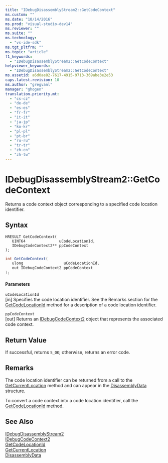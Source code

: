 ```yaml
---
title: "IDebugDisassemblyStream2::GetCodeContext"
ms.custom: ""
ms.date: "10/14/2016"
ms.prod: "visual-studio-dev14"
ms.reviewer: ""
ms.suite: ""
ms.technology: 
  - "vs-ide-sdk"
ms.tgt_pltfrm: ""
ms.topic: "article"
f1_keywords: 
  - "IDebugDisassemblyStream2::GetCodeContext"
helpviewer_keywords: 
  - "IDebugDisassemblyStream2::GetCodeContext"
ms.assetid: a6d0ae82-7617-4915-9713-369abe3e2e53
caps.latest.revision: 10
ms.author: "gregvanl"
manager: "ghogen"
translation.priority.mt: 
  - "cs-cz"
  - "de-de"
  - "es-es"
  - "fr-fr"
  - "it-it"
  - "ja-jp"
  - "ko-kr"
  - "pl-pl"
  - "pt-br"
  - "ru-ru"
  - "tr-tr"
  - "zh-cn"
  - "zh-tw"
---
```

# IDebugDisassemblyStream2::GetCodeContext
Returns a code context object corresponding to a specified code location identifier.  
  
## Syntax  
  
```cpp#  
HRESULT GetCodeContext(   
   UINT64               uCodeLocationId,  
   IDebugCodeContext2** ppCodeContext  
);  
```  
  
```c#  
int GetCodeContext(   
   ulong                  uCodeLocationId,  
   out IDebugCodeContext2 ppCodeContext  
);  
```  
  
#### Parameters  
 `uCodeLocationId`  
 [in] Specifies the code location identifier. See the Remarks section for the [GetCodeLocationId](../extensibility/idebugdisassemblystream2--getcodelocationid.md) method for a description of a code location identifier.  
  
 `ppCodeContext`  
 [out] Returns an [IDebugCodeContext2](../extensibility/idebugcodecontext2.md) object that represents the associated code context.  
  
## Return Value  
 If successful, returns `S_OK`; otherwise, returns an error code.  
  
## Remarks  
 The code location identifier can be returned from a call to the [GetCurrentLocation](../extensibility/idebugdisassemblystream2--getcurrentlocation.md) method and can appear in the [DisassemblyData](../extensibility/disassemblydata.md) structure.  
  
 To convert a code context into a code location identifier, call the [GetCodeLocationId](../extensibility/idebugdisassemblystream2--getcodelocationid.md) method.  
  
## See Also  
 [IDebugDisassemblyStream2](../extensibility/idebugdisassemblystream2.md)   
 [IDebugCodeContext2](../extensibility/idebugcodecontext2.md)   
 [GetCodeLocationId](../extensibility/idebugdisassemblystream2--getcodelocationid.md)   
 [GetCurrentLocation](../extensibility/idebugdisassemblystream2--getcurrentlocation.md)   
 [DisassemblyData](../extensibility/disassemblydata.md)